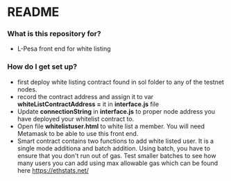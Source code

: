 # README #



### What is this repository for? 

* L-Pesa front end for white listing



### How do I get set up?  

* first deploy white listing contract found in sol folder to any of the testnet nodes. 
* record the contract address and assign it to var **whiteListContractAddress =**   it in **interface.js** file 
* Update **connectionString** in **interface.js** to proper node address you have deployed your whitelist contract to. 
* Open file **whitelistuser.html** to white list a member. You will need Metamask to be able to use this front end. 
* Smart contract contains two functions to add white listed user. It is a single mode additiona and batch addition. 
  Using batch, you have to ensure that you don't run out of gas. Test smaller batches to see how many users you can add using max allowable gas which can 
  be found here https://ethstats.net/

